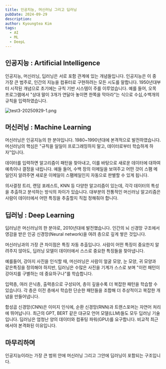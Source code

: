 ```yaml
---
title: 인공지능, 머신러닝 그리고 딥러닝
pubDate: 2024-09-29
description:
author: Kyoungtea Kim
tags:
  - AI
  - ML
  - DeepL
---
```

## 인공지능 : Artificial Intelligence

인공지능, 머신러닝, 딥러닝은 서로 포함 관계에 있는 개념들입니다. 인공지능은 이 중 가장 큰 범주로, 인간의 지능을 컴퓨터로 구현하려는 모든 시도를 말합니다. 1950년대부터 시작된 개념으로 초기에는 규칙 기반 시스템이 주를 이루었습니다. 예를 들어, 오목 프로그램에서 "상대 말이 3개가 연달아 놓이면 한쪽을 막아라"는 식으로 수십,수백개의 규칙을 입력하였습니다.

![test3-20250929-1.png](/images/blog/test3-20250929-1.png)

## 머신러닝 : Machine Learning

머신러닝은 인공지능의 한 분야입니다. 1980~1990년대에 본격적으로 발전하였습니다. 머신러닝의 핵심은 "규칙을 일일이 프로그래밍하지 말고, 데이터로부터 학습하게 하자"입니다. 

데이터를 입력하면 알고리즘이 패턴을 찾아내고, 이를 바탕으로 새로운 데이터에 대하여 예측이나 결정을 내립니다. 예들 들어, 수백 장의 이메일을 보여주고 어떤 것이 스팸 메일인지 알려주면 새로운 이메일이 스팸메일인지 자동으로 판별할 수 있게 됩니다.

의사결정 트리, 랜덤 포레스트, KNN 등 다양한 알고리즘이 있는데, 각각 데이터의 특성을 추출하고 분석하는 방식의 차이가 있습니다. 대부분의 전통적인 머신러닝 알고리즘은 사람이 데이터에서 어떤 특징을 추출할지 직접 정해줘야 합니다. 

## 딥러닝 : Deep Learning

딥러닝은 머신러닝의 한 분야로, 2010년대에 발전했습니다. 인간의 뇌 신경망 구조에서 영감을 받은 인공 신경망(Neural network)을 여려 층으로 깊게 쌓은 것입니다.

머신러닝과의 가장 큰 차이점은 특징 자동 추출입니다. 사람이 어떤 특징이 중요한지 알려주지 않아도, 딥러닝 모델이 데이터에서 스스로 중요한 특징들을 찾아냅니다.

예를들어, 강아지 사진을 인식할 때, 머신러닝은 사람이 얼굴 모양, 눈 모양, 귀 모양과 같은특징을 정의해야 하지반, 딥러닝은 수많은 사진을 기계가 스스로 보며 "이런 패턴이 강아지를 구별하는 데 중요하구나"를 학습합니다.

입력층, 여러 은닉층, 출력층으로 구성되어, 층이 깊을수록 더 복잡한 패턴을 학습할 수 있습니다. 각 층은 이전 층에서 학습한 단순한 패턴들을 조합해 더 추상적이고 복잡한 개념을 만들어냅니다.

합성곱 신경망(CNN)은 이미지 인식에, 순환 신경망(RNN)과 트랜스포머는 자연어 처리에 뛰어납니다. 최근의 GPT, BERT 같은 대규모 언어 모델(LLM)들도 모두 딥러닝 기술입니다. 딥러닝은 엄청난 양의 데이터와 컴퓨팅 파워(GPU)를 요구합니다. 비교적 최근에서야 본격화된 이유입니다.

## 마무리하며
인공지능이라는 가장 큰 범위 안에 머신러닝 그리고 그안에 딥러닝이 포함되는 구조입니다. 